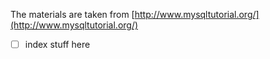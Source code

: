 The materials are taken from [http://www.mysqltutorial.org/](http://www.mysqltutorial.org/)

- [ ] index stuff here